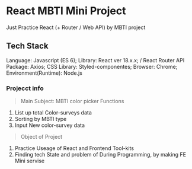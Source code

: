 # React MBTI Mini Project

Just Practice React (+ Router / Web API) by MBTI project

## Tech Stack

Language: Javascript (ES 6);
Library: React ver 18.x.x; / React Router
API Package: Axios;
CSS Library: Styled-componentes;
Browser: Chrome;
Environment(Runtime): Node.js

### Projecct info

> Main Subject: MBTI color picker
> Functions
 1. List up total Color-surveys data
 2. Sorting by MBTI type
 3. Input New color-survey data

> Object of Project
 1. Practice Useage of React and Frontend Tool-kits
 2. Finding tech State and problem of During Programming, by making FE Mini servise 
